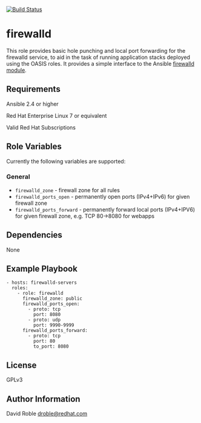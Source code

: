 [![Build Status](https://travis-ci.org/oasis-roles/firewalld.svg?branch=master)](https://travis-ci.org/oasis-roles/firewalld)

firewalld
===========

This role provides basic hole punching and local port forwarding for the
firewalld service, to aid in the task of running application stacks deployed
using the OASIS roles.  It provides a simple interface to the Ansible
[firewalld
module](https://docs.ansible.com/ansible/latest/modules/firewalld_module.html).

Requirements
------------

Ansible 2.4 or higher

Red Hat Enterprise Linux 7 or equivalent

Valid Red Hat Subscriptions

Role Variables
--------------

Currently the following variables are supported:

### General

* `firewalld_zone` - firewall zone for all rules
* `firewalld_ports_open` - permanently open ports (IPv4+IPv6) for given
  firewall zone
* `firewalld_ports_forward` - permanently forward local ports (IPv4+IPV6) for
  given firewall zone, e.g. TCP 80->8080 for webapps

Dependencies
------------

None

Example Playbook
----------------

```
- hosts: firewalld-servers
  roles:
    - role: firewalld
      firewalld_zone: public
      firewalld_ports_open:
        - proto: tcp
          port: 8080
        - proto: udp
          port: 9990-9999
      firewalld_ports_forward:
        - proto: tcp
          port: 80
          to_port: 8080
```

License
-------

GPLv3

Author Information
------------------

David Roble <droble@redhat.com>
